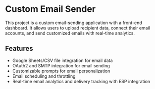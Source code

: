 # Custom Email Sender

This project is a custom email-sending application with a front-end dashboard. It allows users to upload recipient data, connect their email accounts, and send customized emails with real-time analytics.

## Features
- Google Sheets/CSV file integration for email data
- OAuth2 and SMTP integration for email sending
- Customizable prompts for email personalization
- Email scheduling and throttling
- Real-time email analytics and delivery tracking with ESP integration
